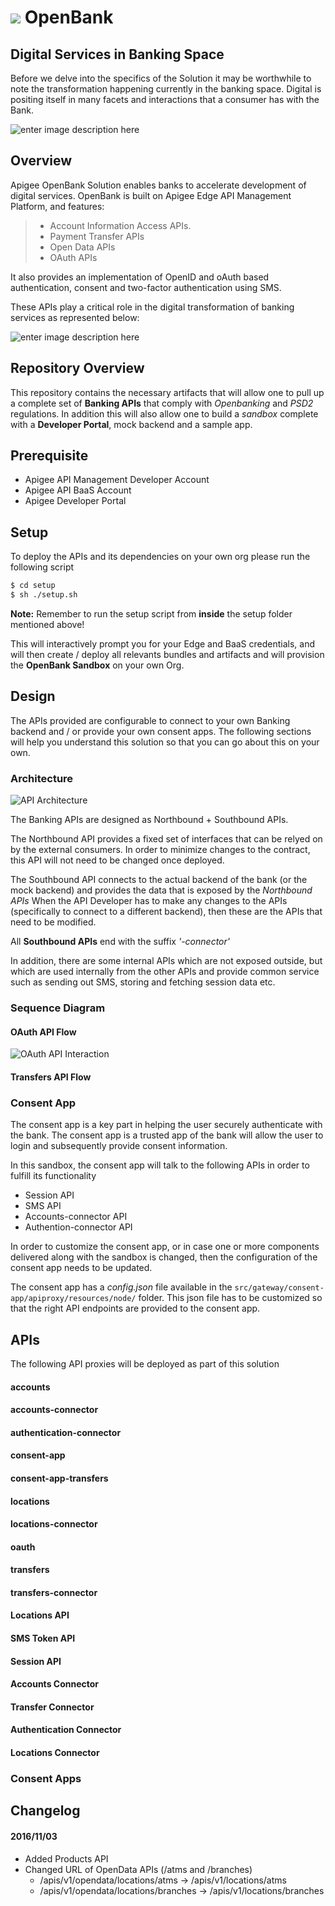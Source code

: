 <a href="http://apigee.com/"><img src="http://apigee.com/about/sites/all/themes/apigee_themes/apigee_mktg/images/logo.png"/></a> OpenBank
===================

Digital Services in Banking Space
-------------

Before we delve into the specifics of the Solution it may be worthwhile to note the transformation happening currently in the banking space. Digital is positing itself in many facets and interactions that a consumer has with the Bank.

![enter image description here](http://openbank.apigee.com/sites/default/files/openbanking_position.png)

Overview
-------------

Apigee OpenBank Solution enables banks to accelerate  development of digital services. OpenBank is built on Apigee Edge API Management Platform, and features:

> - Account Information Access APIs.
> - Payment Transfer APIs
> - Open Data APIs
> - OAuth APIs

It also provides an implementation of OpenID and oAuth based authentication, consent and two-factor authentication using SMS.

These APIs play a critical role in the digital transformation of banking services as represented below:

![enter image description here](http://openbank.apigee.com/sites/default/files/openbank_architecture.png)


## Repository Overview
This repository contains the necessary artifacts that will allow one to pull up a complete set of **Banking APIs** that comply with _Openbanking_ and _PSD2_ regulations. In addition this will also allow one to build a _sandbox_ complete with a **Developer Portal**, mock backend and a sample app.

## Prerequisite
+ Apigee API Management Developer Account
+ Apigee API BaaS Account
+ Apigee Developer Portal

## Setup
To deploy the APIs and its dependencies on your own org please run the following script

```bash
$ cd setup
$ sh ./setup.sh
```

**Note:** Remember to run the setup script from **inside** the setup folder mentioned above!

This will interactively prompt you for your Edge and BaaS credentials, and will then create / deploy all relevants bundles and artifacts and will provision the **OpenBank Sandbox** on your own Org.

## Design
The APIs provided are configurable to connect to your own Banking backend and / or provide your own consent apps. The following sections will help you understand this solution so that you can go about this on your own.

### Architecture
![API Architecture](http://imageshack.com/a/img922/3760/tCOiYq.png)

The Banking APIs are designed as Northbound + Southbound APIs. 

The Northbound API provides a fixed set of interfaces that can be relyed on by the external consumers. In order to minimize changes to the contract, this API will not need to be changed once deployed.

The Southbound API connects to the actual backend of the bank (or the mock backend) and provides the data that is exposed by the _Northbound APIs_
When the API Developer has to make any changes to the APIs (specifically to connect to a different backend), then these are the APIs that need to be modified.

All **Southbound APIs** end with the suffix _'-connector'_

In addition, there are some internal APIs which are not exposed outside, but which are used internally from the other APIs and provide common service such as sending out SMS, storing and fetching session data etc.

### Sequence Diagram
#### OAuth API Flow
![OAuth API Interaction](http://www.websequencediagrams.com/files/render?link=R39gE_mlfbXyVC0IS1Z8)

#### Transfers API Flow

### Consent App
The consent app is a key part in helping the user securely authenticate with the bank. The consent app is a trusted app of the bank will allow the user to login and subsequently provide consent information. 

In this sandbox, the consent app will talk to the following APIs in order to fulfill its functionality
+ Session API
+ SMS API
+ Accounts-connector API
+ Authention-connector API

In order to customize the consent app, or in case one or more components delivered along with the sandbox is changed, then the configuration of the consent app needs to be updated.

The consent app has a _config.json_ file available in the `src/gateway/consent-app/apiproxy/resources/node/` folder. This json file has to be customized so that the right API endpoints are provided to the consent app.

## APIs

The following API proxies will be deployed as part of this solution

#### accounts
#### accounts-connector
#### authentication-connector
#### consent-app
#### consent-app-transfers
#### locations
#### locations-connector
#### oauth

#### transfers
#### transfers-connector
#### Locations API

#### SMS Token API
#### Session API
#### Accounts Connector
#### Transfer Connector
#### Authentication Connector
#### Locations Connector

### Consent Apps

## Changelog

#### 2016/11/03
* Added Products API
* Changed URL of OpenData APIs (/atms and /branches)
  * /apis/v1/opendata/locations/atms -> /apis/v1/locations/atms
  * /apis/v1/opendata/locations/branches -> /apis/v1/locations/branches


